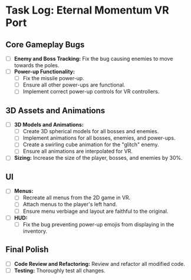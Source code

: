 # Task Log: Eternal Momentum VR Port

## Core Gameplay Bugs

* [ ] **Enemy and Boss Tracking:** Fix the bug causing enemies to move towards the poles.
* [ ] **Power-up Functionality:**
    * [ ] Fix the missile power-up.
    * [ ] Ensure all other power-ups are functional.
    * [ ] Implement correct power-up controls for VR controllers.

## 3D Assets and Animations

* [ ] **3D Models and Animations:**
    * [ ] Create 3D spherical models for all bosses and enemies.
    * [ ] Implement animations for all bosses, enemies, and power-ups.
    * [ ] Create a swirling cube animation for the "glitch" enemy.
    * [ ] Ensure all animations are interpolated for VR.
* [ ] **Sizing:** Increase the size of the player, bosses, and enemies by 30%.

## UI

* [ ] **Menus:**
    * [ ] Recreate all menus from the 2D game in VR.
    * [ ] Attach menus to the player's left hand.
    * [ ] Ensure menu verbiage and layout are faithful to the original.
* [ ] **HUD:**
    * [ ] Fix the bug preventing power-up emojis from displaying in the inventory.

## Final Polish

* [ ] **Code Review and Refactoring:** Review and refactor all modified code.
* [ ] **Testing:** Thoroughly test all changes.
